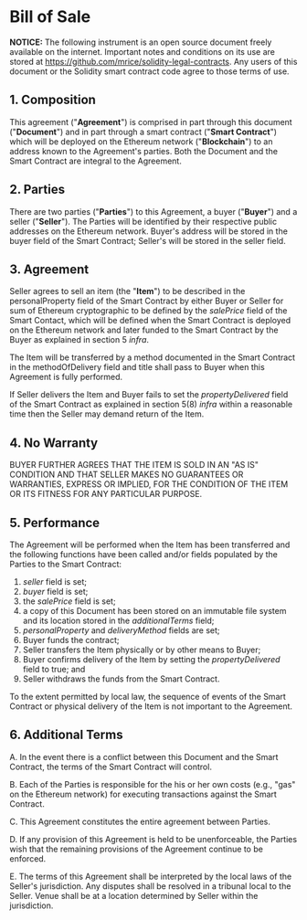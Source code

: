 
# Bill of Sale

**NOTICE:** The following instrument is an open source document freely available on the internet.  Important notes and conditions on its use are stored at https://github.com/mrice/solidity-legal-contracts. Any users of this document or the Solidity smart contract code agree to those terms of use.

## 1. Composition

This agreement ("**Agreement**") is comprised in part through this document ("**Document**") and in part through a smart contract ("**Smart Contract**") which will be deployed on the Ethereum network ("**Blockchain**") to an address known to the Agreement's parties.  Both the Document and the Smart Contract are integral to the Agreement.

## 2. Parties

There are two parties ("**Parties**") to this Agreement, a buyer ("**Buyer**") and a seller ("**Seller**").  The Parties will be identified by their respective public addresses on the Ethereum network.  Buyer's address will be stored in the buyer field of the Smart Contract; Seller's will be stored in the seller field.

## 3. Agreement

Seller agrees to sell an item (the "**Item**") to be described in the personalProperty field of the Smart Contract by either Buyer or Seller for sum of Ethereum cryptographic to be defined by the *salePrice* field of the Smart Contact, which will be defined when the Smart Contract is deployed on the Ethereum network and later funded to the Smart Contract by the Buyer as explained in section 5 *infra*.

The Item will be transferred by a method documented in the Smart Contract in the methodOfDelivery field and title shall pass to Buyer when this Agreement is fully performed.

If Seller delivers the Item and Buyer fails to set the *propertyDelivered* field of the Smart Contract as explained in section 5(8) *infra* within a reasonable time then the Seller may demand return of the Item.

## 4. No Warranty

BUYER FURTHER AGREES THAT THE ITEM IS SOLD IN AN "AS IS" CONDITION AND THAT SELLER MAKES NO GUARANTEES OR WARRANTIES, EXPRESS OR IMPLIED, FOR THE CONDITION OF THE ITEM OR ITS FITNESS FOR ANY PARTICULAR PURPOSE.

## 5. Performance

The Agreement will be performed when the Item has been transferred and the following functions have been called and/or fields populated by the Parties to the Smart Contract:

1. *seller* field is set;
2. *buyer* field is set;
3. the *salePrice* field is set;
4. a copy of this Document has been stored on an immutable file system and its location stored in the *additionalTerms* field;
5. *personalProperty* and *deliveryMethod* fields are set;
6. Buyer funds the contract;
7. Seller transfers the Item physically or by other means to Buyer;
8. Buyer confirms delivery of the Item by setting the *propertyDelivered* field to true; and
9. Seller withdraws the funds from the Smart Contract.

To the extent permitted by local law, the sequence of events of the Smart Contract or physical delivery of the Item is not important to the Agreement.

## 6. Additional Terms

A. In the event there is a conflict between this Document and the Smart Contract, the terms of the Smart Contract will control.

B. Each of the Parties is responsible for the his or her own costs (e.g., "gas" on the Ethereum network) for executing transactions against the Smart Contract.

C. This Agreement constitutes the entire agreement between Parties.

D. If any provision of this Agreement is held to be unenforceable, the Parties wish that the remaining provisions of the Agreement continue to be enforced.

E. The terms of this Agreement shall be interpreted by the local laws of the Seller's jurisdiction.  Any disputes shall be resolved in a tribunal local to the Seller.  Venue shall be at a location determined by Seller within the jurisdiction.
